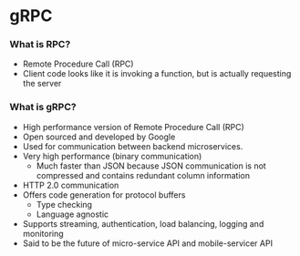# gRPC


### What is RPC?
* Remote Procedure Call (RPC)
* Client code looks like it is invoking a function, but is actually requesting the server


### What is gRPC?
* High performance version of Remote Procedure Call (RPC)
* Open sourced and developed by Google
* Used for communication between backend microservices.
* Very high performance (binary communication)
    * Much faster than JSON because JSON communication is not compressed and contains redundant column information
* HTTP 2.0 communication
* Offers code generation for protocol buffers
    * Type checking
    * Language agnostic
* Supports streaming, authentication, load balancing, logging and monitoring
* Said to be the future of micro-service API and mobile-servicer API
